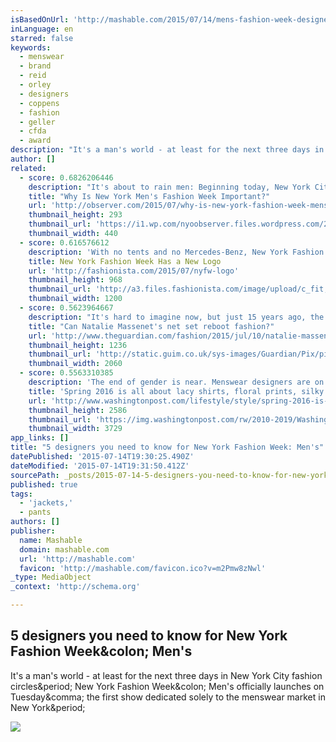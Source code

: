 ```yaml
---
isBasedOnUrl: 'http://mashable.com/2015/07/14/mens-fashion-week-designers/?utm_cid=hp-hh-pri'
inLanguage: en
starred: false
keywords:
  - menswear
  - brand
  - reid
  - orley
  - designers
  - coppens
  - fashion
  - geller
  - cfda
  - award
description: "It's a man's world - at least for the next three days in New York City fashion circles. New York Fashion Week: Men's officially launches on Tuesday, the first show dedicated solely to the menswear market in New York."
author: []
related:
  - score: 0.6826206446
    description: "It's about to rain men: Beginning today, New York City will host its very own menswear week in New York Fashion Week: Men's. Four days of shows and presentations featuring emerging brands like the Brooklyn-based Cadet to American staples like Tommy Hilfiger and Ralph Lauren are set to take the city (well, mostly just Skylight Clarkson Square) by storm."
    title: "Why Is New York Men's Fashion Week Important?"
    url: 'http://observer.com/2015/07/why-is-new-york-fashion-week-mens-important/'
    thumbnail_height: 293
    thumbnail_url: 'https://i1.wp.com/nyoobserver.files.wordpress.com/2015/07/gettyimages-461743178.jpg?fit=440%2C330'
    thumbnail_width: 440
  - score: 0.616576612
    description: 'With no tents and no Mercedes-Benz, New York Fashion Week is going to look pretty unfamiliar come September. And now there is a new NYFW logo for us to adjust our eyes to. The CFDA, which took control of the official Fashion Calendar last year, worked with agency Redscout on new branding for the biannual event, landing on the above logos.'
    title: New York Fashion Week Has a New Logo
    url: 'http://fashionista.com/2015/07/nyfw-logo'
    thumbnail_height: 968
    thumbnail_url: 'http://a3.files.fashionista.com/image/upload/c_fit,cs_srgb,dpr_1.0,h_1200,q_80,w_1200/MTMxNTYyODM1MDM2NjEzMjUx.jpg'
    thumbnail_width: 1200
  - score: 0.5623964667
    description: "It's hard to imagine now, but just 15 years ago, the worldwide web was in its infancy in terms of consumer use: Google was only a year old and Facebook was four years away from being a status update in 15-year-old Mark Zuckerberg's life."
    title: "Can Natalie Massenet's net set reboot fashion?"
    url: 'http://www.theguardian.com/fashion/2015/jul/10/natalie-massenet-future-fashion-e-commerce-net-a-porter'
    thumbnail_height: 1236
    thumbnail_url: 'http://static.guim.co.uk/sys-images/Guardian/Pix/pictures/2015/7/8/1436356143076/Kendall-Jenner-Anna-Winto-009.jpg'
    thumbnail_width: 2060
  - score: 0.5563310385
    description: 'The end of gender is near. Menswear designers are on a mission to eradicate it. Some are going full bore, wielding lace shirts and floppy, grandma blouses like cultural grenades. Others are taking a stealth approach, quietly chiseling away the boundaries between masculinity and femininity through non-traditional retail, models and silhouettes.'
    title: 'Spring 2016 is all about lacy shirts, floral prints, silky fabrics - for men. Hey, why not?'
    url: 'http://www.washingtonpost.com/lifestyle/style/spring-2016-is-all-about-lacy-shirts-floral-prints-silky-fabrics--for-men-hey-why-not/2015/07/09/3a1d90d4-1a8d-11e5-bd7f-4611a60dd8e5_story.html'
    thumbnail_height: 2586
    thumbnail_url: 'https://img.washingtonpost.com/rw/2010-2019/WashingtonPost/2015/07/09/Production/Daily/Style/Images/Italy_Fashion_Gucci-01676.jpg'
    thumbnail_width: 3729
app_links: []
title: "5 designers you need to know for New York Fashion Week: Men's"
datePublished: '2015-07-14T19:30:25.490Z'
dateModified: '2015-07-14T19:31:50.412Z'
sourcePath: _posts/2015-07-14-5-designers-you-need-to-know-for-new-york-fashion-week-men.md
published: true
tags:
  - 'jackets,'
  - pants
authors: []
publisher:
  name: Mashable
  domain: mashable.com
  url: 'http://mashable.com'
  favicon: 'http://mashable.com/favicon.ico?v=m2Pmw8zNwl'
_type: MediaObject
_context: 'http://schema.org'

---
```

<article style=""><h1>5 designers you need to know for New York Fashion Week&amp;colon; Men's</h1><p>It's a man's world - at least for the next three days in New York City fashion circles&amp;period; New York Fashion Week&amp;colon; Men's officially launches on Tuesday&amp;comma; the first show dedicated solely to the menswear market in New York&amp;period;</p><img src="http://rack.1.mshcdn.com/media/ZgkyMDE1LzA3LzEzLzU1L0dldHR5SW1hZ2VzLjc0MDI4LmpwZwpwCXRodW1iCTEyMDB4OTYwMD4/6ffff1ec/b4a/GettyImages-463654362.jpg" /></article>